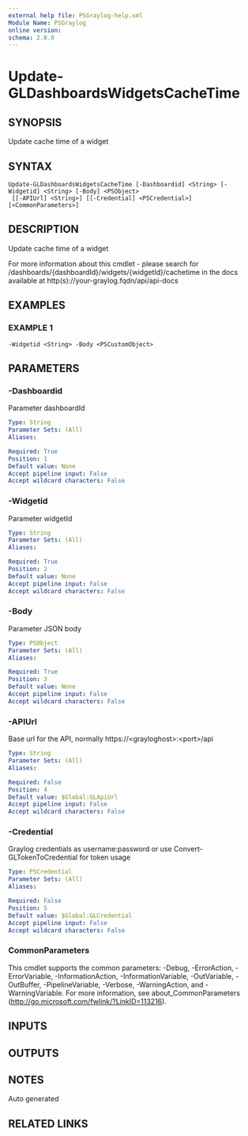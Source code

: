 ```yaml
---
external help file: PSGraylog-help.xml
Module Name: PSGraylog
online version:
schema: 2.0.0
---
```


# Update-GLDashboardsWidgetsCacheTime

## SYNOPSIS
Update cache time of a widget

## SYNTAX

```
Update-GLDashboardsWidgetsCacheTime [-Dashboardid] <String> [-Widgetid] <String> [-Body] <PSObject>
 [[-APIUrl] <String>] [[-Credential] <PSCredential>] [<CommonParameters>]
```

## DESCRIPTION
Update cache time of a widget


For more information about this cmdlet - please search for /dashboards/{dashboardId}/widgets/{widgetId}/cachetime in the docs available at http(s)://your-graylog.fqdn/api/api-docs

## EXAMPLES

### EXAMPLE 1
```
-Widgetid <String> -Body <PSCustomObject>
```

## PARAMETERS

### -Dashboardid
Parameter dashboardId

```yaml
Type: String
Parameter Sets: (All)
Aliases:

Required: True
Position: 1
Default value: None
Accept pipeline input: False
Accept wildcard characters: False
```

### -Widgetid
Parameter widgetId

```yaml
Type: String
Parameter Sets: (All)
Aliases:

Required: True
Position: 2
Default value: None
Accept pipeline input: False
Accept wildcard characters: False
```

### -Body
Parameter JSON body

```yaml
Type: PSObject
Parameter Sets: (All)
Aliases:

Required: True
Position: 3
Default value: None
Accept pipeline input: False
Accept wildcard characters: False
```

### -APIUrl
Base url for the API, normally https://\<grayloghost\>:\<port\>/api

```yaml
Type: String
Parameter Sets: (All)
Aliases:

Required: False
Position: 4
Default value: $Global:GLApiUrl
Accept pipeline input: False
Accept wildcard characters: False
```

### -Credential
Graylog credentials as username:password or use Convert-GLTokenToCredential for token usage

```yaml
Type: PSCredential
Parameter Sets: (All)
Aliases:

Required: False
Position: 5
Default value: $Global:GLCredential
Accept pipeline input: False
Accept wildcard characters: False
```

### CommonParameters
This cmdlet supports the common parameters: -Debug, -ErrorAction, -ErrorVariable, -InformationAction, -InformationVariable, -OutVariable, -OutBuffer, -PipelineVariable, -Verbose, -WarningAction, and -WarningVariable.
For more information, see about_CommonParameters (http://go.microsoft.com/fwlink/?LinkID=113216).

## INPUTS

## OUTPUTS

## NOTES
Auto generated

## RELATED LINKS
